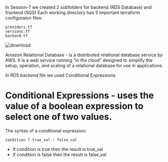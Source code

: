In Session-7 we created 2 subfolders for backend (RDS Database) and frontend (SQS)
Each working directory has 3 important terraform configuraion files:
```
providers.tf
versions.tf
backend.tf
```

![download](https://user-images.githubusercontent.com/85028974/198361140-b0cbb011-c624-4c16-9fcc-d8c5a195a443.png)

Amazon Relational Database - is a distributed relational database service by AWS.
It is a web service running "in the cloud" designed to simplify the setup, operation, and scaling of a relational database for use in applications.

In RDS backend file we used Conditional Expressions.
# Conditional Expressions -  uses the value of a boolean expression to select one of two values.
The syntax of a conditional expression:
```
condition ? true_val : false_val
```
* If condition is true then the result is true_val
* If condition is false then the result is false_val

